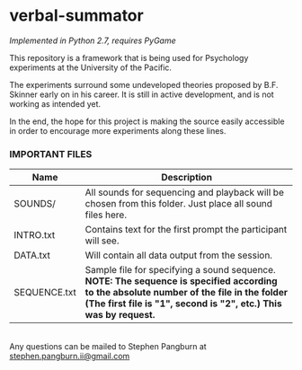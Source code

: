 verbal-summator
===============

*Implemented in Python 2.7, requires PyGame*

This repository is a framework that is being used for Psychology experiments at the University of the Pacific.

The experiments surround some undeveloped theories proposed by B.F. Skinner early on in his career. It is still in active development, and is not working as intended yet.

In the end, the hope for this project is making the source easily accessible in order to encourage more experiments along these lines.

<h3>IMPORTANT FILES</h3>

Name | Description
----------|-----------
SOUNDS/ | All sounds for sequencing and playback will be chosen from this folder. Just place all sound files here.
INTRO.txt | Contains text for the first prompt the participant will see.
DATA.txt | Will contain all data output from the session.
SEQUENCE.txt | Sample file for specifying a sound sequence. **NOTE: The sequence is specified according to the absolute number of the file in the folder (The first file is "1", second is "2", etc.) This was by request.**

<br>Any questions can be mailed to Stephen Pangburn at stephen.pangburn.ii@gmail.com
